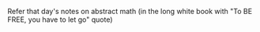 Refer that day's notes on abstract math (in the long white book with "To BE
FREE, you have to let go" quote)
